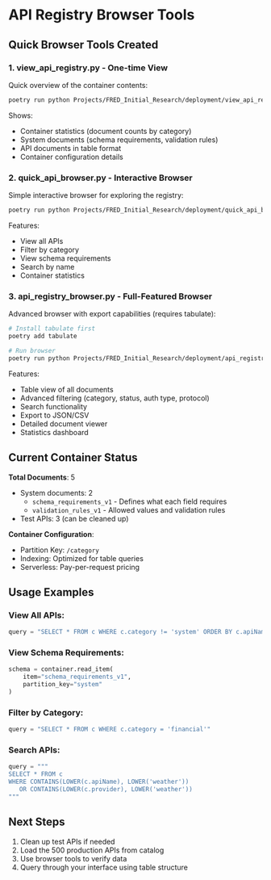 # API Registry Browser Tools

## Quick Browser Tools Created

### 1. **view_api_registry.py** - One-time View
Quick overview of the container contents:
```bash
poetry run python Projects/FRED_Initial_Research/deployment/view_api_registry.py
```

Shows:
- Container statistics (document counts by category)
- System documents (schema requirements, validation rules)
- API documents in table format
- Container configuration details

### 2. **quick_api_browser.py** - Interactive Browser
Simple interactive browser for exploring the registry:
```bash
poetry run python Projects/FRED_Initial_Research/deployment/quick_api_browser.py
```

Features:
- View all APIs
- Filter by category
- View schema requirements
- Search by name
- Container statistics

### 3. **api_registry_browser.py** - Full-Featured Browser
Advanced browser with export capabilities (requires tabulate):
```bash
# Install tabulate first
poetry add tabulate

# Run browser
poetry run python Projects/FRED_Initial_Research/deployment/api_registry_browser.py
```

Features:
- Table view of all documents
- Advanced filtering (category, status, auth type, protocol)
- Search functionality
- Export to JSON/CSV
- Detailed document viewer
- Statistics dashboard

## Current Container Status

**Total Documents**: 5
- System documents: 2
  - `schema_requirements_v1` - Defines what each field requires
  - `validation_rules_v1` - Allowed values and validation rules
- Test APIs: 3 (can be cleaned up)

**Container Configuration**:
- Partition Key: `/category`
- Indexing: Optimized for table queries
- Serverless: Pay-per-request pricing

## Usage Examples

### View All APIs:
```python
query = "SELECT * FROM c WHERE c.category != 'system' ORDER BY c.apiName"
```

### View Schema Requirements:
```python
schema = container.read_item(
    item="schema_requirements_v1",
    partition_key="system"
)
```

### Filter by Category:
```python
query = "SELECT * FROM c WHERE c.category = 'financial'"
```

### Search APIs:
```python
query = """
SELECT * FROM c 
WHERE CONTAINS(LOWER(c.apiName), LOWER('weather'))
   OR CONTAINS(LOWER(c.provider), LOWER('weather'))
"""
```

## Next Steps

1. Clean up test APIs if needed
2. Load the 500 production APIs from catalog
3. Use browser tools to verify data
4. Query through your interface using table structure